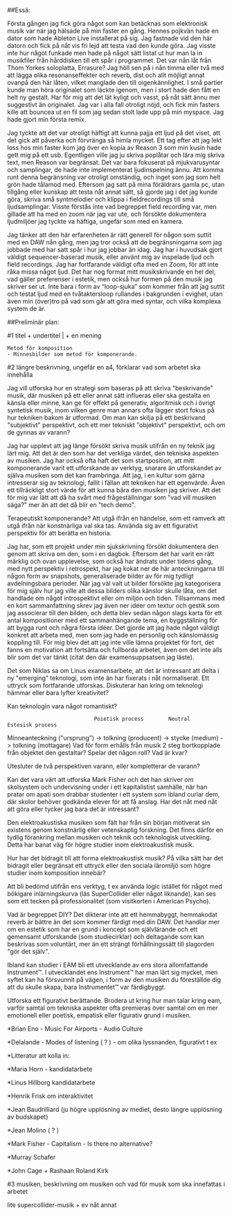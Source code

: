 
##Essä:  

Första gången jag fick göra något som kan betäcknas som elektronisk musik var när jag hälsade på min faster en gång.
Hennes pojkvän hade en dator som hade Ableton Live installerat på sig. Jag fastnade vid den här datorn och
fick på nåt vis fri lejd att testa vad den kunde göra. Jag visste inte hur något funkade men hade på något sätt
listat ut hur man la in musikfiler från hårddisken till ett spår i programmet. Det var nån låt från Thom Yorkes
soloplatta, Errasure? Jag höll sen på i nån timma eller två med att lägga olika resonanseffekter och reverb, dist
och allt möjligt annat ovanpå den här låten, vilket manglade den till oigenkännlighet. I små partier kunde man höra
originalet som läckte igenom, men i stort hade den fått en helt ny gestalt. Har för mig att det lät kyligt och
vasst, på nåt sätt ännu mer suggestivt än originalet. Jag var i alla fall otroligt nöjd, och fick min fasters kille
att bouncea ut en fil som jag sedan stolt lade upp på min myspace. Jag hade gjort min första remix. 

Jag tyckte att det var otroligt häftigt att kunna pajja ett ljud på det viset, att det gick att påverka och 
förvränga så himla mycket. Ett tag efter att jag lekt loss hos min faster kom jag över en kopia av Reason 3 som min
kusin hade gett mig på ett usb. 
	Egentligen ville jag ju skriva poplåtar och lära mig skriva text, men Reason var begränsat. Det var bara 
fokuserat på mjukvarusyntar och samplingar, de hade inte implementerat ljudinspelning ännu. Att komma runt 
denna begränsning var otroligt omständig, och inget som jag som helt grön hade tålamod med. Eftersom jag satt 
på mina föräldrars gamla pc, utan tillgång eller kunskap att testa nåt annat sätt, så gjorde jag i det jag kunde 
göra, skriva små syntmelodier och klippa i fieldrecordings till små ljudsamplingar. Visste förstås inte vad 
begreppet field recording var, men gillade att ha med en zoom när jag var ute, och försökte dokumentera 
ljudmiljöer jag tyckte va häftiga, ungefär som med en kamera. 

Jag tänker att den här erfarenheten är rätt generell för någon som suttit med en DAW nån gång, men jag tror också 
att de begränsningarna som jag jobbade med har satt spår i hur jag jobbar än idag. Jag har i huvudsak gjort 
väldigt sequencer-baserad musik, eller använt mig av inspelade ljud och field recordings. Jag har fortfarande 
väldigt ofta med en Zoom, för att inte råka missa något ljud. Det har nog format mitt musikskrivande en hel del,
vad gäller preferenser i estetik, men också hur formen på den musik jag skriver ser ut. Inte bara i form av 
“loop-sjuka” som kommer från att jag suttit och testat ljud med en tvåtaktersloop rullandes i bakgrunden i evighet, 
utan även min (över)tro på vad som går att göra med syntar, och vilka komplexa system de är.



##Preliminär plan:

#1 titel + undertitel | + en mening

	Metod för komposition 
	- Minnesbilder som metod för komponerande.

	

#2 längre beskrivning, ungefär en a4, förklarar vad som arbetet ska innehålla

Jag vill utforska hur en strategi som baseras på att skriva "beskrivande" musik, där musiken på ett eller annat
sätt influeras eller ska gestalta en känsla eller minne, kan ge för effekt på generativ, algoritmisk och i
övrigt syntetisk musik, inom vilken genre man annars ofta lägger stort fokus på hur tekniken bakom är utformad.
Om man kan skilja på ett beskrivand "subjektivt" perspektivt, och ett mer tekniskt "objektivt" perspektivt, och
om de gynnas av varann?

Jag har upplevt att jag länge försökt skriva musik utifrån en ny teknik jag lärt mig. Att det är den som har det
verkliga värdet, den tekniska aspekten av musiken. Jag har också ofta haft det som startposition, att mitt
komponerande varit ett utforskande av verktyg, snarare än utforskandet av själva musiken som det kan frambringa.
Att jag, i en kultur som gärna intresserar sig av teknologi, fallit i fällan att tekniken har ett egenvärde.
Även ett tillräckligt stort värde för att kunna bära den musiken jag skriver. Att det för mig var lätt att då ha
svårt med frågeställningar som "vad vill musiken säga?" mer än att det då blir en "tech demo". 

Terapeutiskt komponerande? Att utgå ifrån en händelse, som ett ramverk att utgå ifrån när konstnärliga val ska 
tas. Använda sig av ett figurativt perspektiv för att berätta en historia. 

Jag har, som ett projekt under min sjukskrivning försökt dokumentera den genom att skriva om den, som i en 
dagbok. Eftersom det har varit en rätt märklig och ovan upplevelse, som också har ändrats under tidens gång, med
nytt perspektiv i retrospekt, har jag kokat ner de här anteckningarna till någon form av snapshots,
generaliserade bilder av för mig tydligt avdelningsbara perioder. När jag väl valt ut bilder försökte jag
kategorisera för mig själv hur jag ville att dessa bilders olika känslor skulle låta, om det handlade om något
introspektivt eller om miljön och tiden. Tillsammans med en kort sammanfattning skrev jag även ner idéer om
textur och gestik som jag associerar till den bilden, och detta blev sedan någon slags karta för ett antal
kompositioner med ett sammanhängande tema, en byggställning för att bygga runt och några första idéer. Det
gjorde att jag hade något väldigt konkret att arbeta med, men som jag hade en personlig och känslomässig
koppling till. För mig blev det att jag inte ville lämna projektet för fort, det fanns en motivation att
fortsätta och fullborda arbetet, även om det inte alls blir som det var tänkt (citat den där examensuppsatsen
jag läste).

Det som Niklas sa om Linus examensarbete, att det är intressant att delta i ny "emerging" teknologi, som inte än
har fixerats i nåt normaliserat. Ett uttryck som fortfarande utforskas. Diskuterar han kring om teknologi hämmar
eller bara lyfter kreativitet? 

Kan teknologin vara något romantiskt? 

								Poietisk process		Neutral			   Estesisk process
Minneanteckning ("ursprung") -> tolkning (producent) -> stycke (medium) -> tolkning (mottagare)
	Vad för form erhålls från musik 2 steg bortkopplade från objektet den gestaltar? Spelar det någon roll?
	Vad är kvar? 

Utesluter de två perspektiven varann, eller kompletterar de varann?

Kan det vara värt att utforska Mark Fisher och det han skriver om skolsystem och undervisning under i ett
kapitalistist samhälle, när han pratar om apati som drabbar studenter i ett system som ibland curlar dem, där
skolor behöver godkända elever för att få anslag. Har det nåt med nåt att göra eller tycker jag bara det är
intressant? 

Den elektroakustiska musiken som fält har från sin början motiverat sin existens genom konstnärlig eller
vetenskaplig forskning. Det finns därför en tydlig förankring mellan musiken och teknik och teknologisk utveckling.
Detta har banat väg för högre studier inom elektroakustisk musik.

Hur har det bidragit till att forma elektroakustisk musik? På vilka sätt har det bidragit eller begränsat ett uttryck
eller den sociala läromiljö som högre studier inom komposition innebär? 

Att bli bedömd utifrån ens verktyg, t ex använda logic istället för något med bökigare inlärningskurva (läs
SuperCollider eller något liknande), kan ses som ett tecken på professionalitet (som visitkorten i American Psycho).

Vad är begreppet DIY? 
Det dikterar inte att ett hemmabyggt, hemmakodat reverb är bättre än det som kommer färdigt med din DAW. 
Det handlar mer om en estetik som har en grund i koncept som självlärande och ett gemensamt utforskande (som
studiecirklar) och deltagande som kan beskrivas som voluntärt, mer än ett strängt förhållningssätt till slagorden "gör
det själv". 

Ibland kan studier i EAM bli ett utvecklande av ens stora allomfattande Instrument™. I utvecklandet ens Instrument™ har
man lärt sig mycket, men syftet kan ha försvunnit på vägen, i form av den musiken du föreställde dig att du skulle
skapa, bara Instrumentet™ var färdigbyggt.

Utforska ett figurativt berättande. Brodera ut kring hur man talar kring eam, varför samtal om tekniska aspekter
ofta premieras över samtal om en mer emotionell eller poetisk, empatisk eller figurativ grund i musiken. 

*Brian Eno - Music For Airports - Audio Culture

*Delalande - Modes of listening ( ? ) - om olika lyssnanden, figurativt t ex

*Litteratur att kolla in:

*Maria Horn - kandidatarbete

*Linus Hillborg kandidatarbete

*Henrik Frisk om interaktivitet


*Jean Baudrilliard (ju högre upplösning av mediet, desto längre upplösning av budskapet)

*Jean Molino ( ? )

*Mark Fisher - Capitalism - Is there no alternative?

*Murray Schafer

*John Cage + Rashaan Roland Kirk


#3 musiken, beskrivning om musiken och vad för musik som ska innefattas i arbetet

 lite supercollider-musik + ev nåt annat


